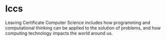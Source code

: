 # lccs
Leaving Certificate Computer Science includes how programming and computational thinking can be applied to the solution of problems, and how computing technology impacts the world around us.
